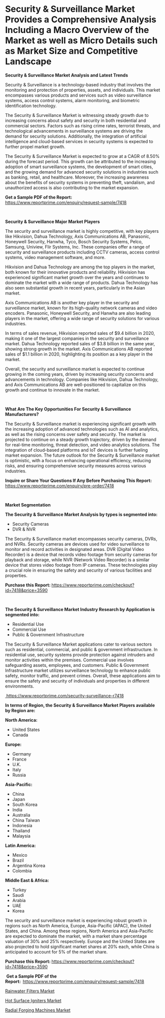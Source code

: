 <p><h1>Security & Surveillance Market Provides a Comprehensive Analysis Including a Macro Overview of the Market as well as Micro Details such as Market Size and Competitive Landscape</h1></p><p><strong>Security & Surveillance Market Analysis and Latest Trends</strong></p>
<p><p>Security & Surveillance is a technology-based industry that involves the monitoring and protection of properties, assets, and individuals. This market encompasses various products and services such as video surveillance systems, access control systems, alarm monitoring, and biometric identification technology.</p><p>The Security & Surveillance Market is witnessing steady growth due to increasing concerns about safety and security in both residential and commercial sectors. Factors such as rising crime rates, terrorist threats, and technological advancements in surveillance systems are driving the demand for security solutions. Additionally, the integration of artificial intelligence and cloud-based services in security systems is expected to further propel market growth.</p><p>The Security & Surveillance Market is expected to grow at a CAGR of 8.50% during the forecast period. This growth can be attributed to the increasing adoption of smart surveillance systems, the development of smart cities, and the growing demand for advanced security solutions in industries such as banking, retail, and healthcare. Moreover, the increasing awareness about the benefits of security systems in preventing theft, vandalism, and unauthorized access is also contributing to the market expansion.</p></p>
<p><strong>Get a Sample PDF of the Report:&nbsp;</strong> <a href="https://www.reportprime.com/enquiry/request-sample/7418">https://www.reportprime.com/enquiry/request-sample/7418</a></p>
<p>&nbsp;</p>
<p><strong>Security & Surveillance Major Market Players</strong></p>
<p><p>The security and surveillance market is highly competitive, with key players like Hikvision, Dahua Technology, Axis Communications AB, Panasonic, Honeywell Security, Hanwha, Tyco, Bosch Security Systems, Pelco, Samsung, Uniview, Flir Systems, Inc. These companies offer a range of security and surveillance products including CCTV cameras, access control systems, video management software, and more.</p><p>Hikvision and Dahua Technology are among the top players in the market, both known for their innovative products and reliability. Hikvision has experienced significant market growth over the years and continues to dominate the market with a wide range of products. Dahua Technology has also seen substantial growth in recent years, particularly in the Asian market.</p><p>Axis Communications AB is another key player in the security and surveillance market, known for its high-quality network cameras and video encoders. Panasonic, Honeywell Security, and Hanwha are also leading players in the market, offering a wide range of security solutions for various industries.</p><p>In terms of sales revenue, Hikvision reported sales of $9.4 billion in 2020, making it one of the largest companies in the security and surveillance market. Dahua Technology reported sales of $3.8 billion in the same year, showing strong growth in the market. Axis Communications AB reported sales of $1.1 billion in 2020, highlighting its position as a key player in the market.</p><p>Overall, the security and surveillance market is expected to continue growing in the coming years, driven by increasing security concerns and advancements in technology. Companies like Hikvision, Dahua Technology, and Axis Communications AB are well-positioned to capitalize on this growth and continue to innovate in the market.</p></p>
<p>&nbsp;</p>
<p><strong>What Are The Key Opportunities For Security & Surveillance Manufacturers?</strong></p>
<p><p>The Security & Surveillance market is experiencing significant growth with the increasing adoption of advanced technologies such as AI and analytics, as well as the rising concerns over safety and security. The market is projected to continue on a steady growth trajectory, driven by the demand for real-time monitoring, threat detection, and video analytics solutions. The integration of cloud-based platforms and IoT devices is further fueling market expansion. The future outlook for the Security & Surveillance market is optimistic, with a focus on enhancing operational efficiency, reducing risks, and ensuring comprehensive security measures across various industries.</p></p>
<p><strong>Inquire or Share Your Questions If Any Before Purchasing This Report:</strong> <a href="https://www.reportprime.com/enquiry/pre-order/7418">https://www.reportprime.com/enquiry/pre-order/7418</a></p>
<p>&nbsp;</p>
<p><strong>Market Segmentation</strong></p>
<p><strong>The Security & Surveillance Market Analysis by types is segmented into:</strong></p>
<p><ul><li>Security Cameras</li><li>DVR & NVR</li></ul></p>
<p><p>The Security & Surveillance market encompasses security cameras, DVRs, and NVRs. Security cameras are devices used for video surveillance to monitor and record activities in designated areas. DVR (Digital Video Recorder) is a device that records video footage from security cameras for playback and storage, while NVR (Network Video Recorder) is a similar device that stores video footage from IP cameras. These technologies play a crucial role in ensuring the safety and security of various facilities and properties.</p></p>
<p><strong>Purchase this Report:&nbsp;</strong><a href="https://www.reportprime.com/checkout?id=7418&price=3590">https://www.reportprime.com/checkout?id=7418&price=3590</a></p>
<p>&nbsp;</p>
<p><strong>The Security & Surveillance Market Industry Research by Application is segmented into:</strong></p>
<p><ul><li>Residential Use</li><li>Commercial Use</li><li>Public & Government Infrastructure</li></ul></p>
<p><p>The Security & Surveillance Market applications cater to various sectors such as residential, commercial, and public & government infrastructure. In residential use, security systems provide protection against intruders and monitor activities within the premises. Commercial use involves safeguarding assets, employees, and customers. Public & Government Infrastructure market utilizes surveillance technology to enhance public safety, monitor traffic, and prevent crimes. Overall, these applications aim to ensure the safety and security of individuals and properties in different environments.</p></p>
<p><a href="https://www.reportprime.com/security-surveillance-r7418">&nbsp;https://www.reportprime.com/security-surveillance-r7418</a></p>
<p><strong>In terms of Region, the Security & Surveillance Market Players available by Region are:</strong></p>
<p>
    <p> <strong> North America: </strong>
        <ul>
            <li>United States</li>
            <li>Canada</li>
        </ul>
        </p> 
    <p> <strong> Europe: </strong>
        <ul>
            <li>Germany</li>
            <li>France</li>
            <li>U.K.</li>
            <li>Italy</li>
            <li>Russia</li>
        </ul>
        </p> 
    <p> <strong> Asia-Pacific: </strong>
        <ul>
            <li>China</li>
            <li>Japan</li>
            <li>South Korea</li>
            <li>India</li>
            <li>Australia</li>
            <li>China Taiwan</li>
            <li>Indonesia</li>
            <li>Thailand</li>
            <li>Malaysia</li>
        </ul>
        </p> 
    <p> <strong> Latin America: </strong>
        <ul>
            <li>Mexico</li>
            <li>Brazil</li>
            <li>Argentina Korea</li>
            <li>Colombia</li>
        </ul>
        </p> 
    <p> <strong> Middle East & Africa: </strong>
        <ul>
            <li>Turkey</li>
            <li>Saudi</li>
            <li>Arabia</li>
            <li>UAE</li>
            <li>Korea</li>
        </ul>
    </p>
    </p>
<p><p>The security and surveillance market is experiencing robust growth in regions such as North America, Europe, Asia-Pacific (APAC), the United States, and China. Among these regions, North America and Asia-Pacific are expected to dominate the market, with a market share percentage valuation of 30% and 25% respectively. Europe and the United States are also projected to hold significant market shares at 20% each, while China is anticipated to account for 5% of the market share.</p></p>
<p><strong>Purchase this Report: </strong><a href="https://www.reportprime.com/checkout?id=7418&price=3590">https://www.reportprime.com/checkout?id=7418&price=3590</a></p>
<p>&nbsp;<strong>Get a Sample PDF of the Report:&nbsp;&nbsp;</strong><a href="https://www.reportprime.com/enquiry/request-sample/7418">https://www.reportprime.com/enquiry/request-sample/7418</a></p>
<p><strong></strong></p>
<p><p><a href="https://github.com/dx0328/Market-Research-Report-List-3/blob/main/rainwater-filters-market.md">Rainwater Filters Market</a></p><p><a href="https://github.com/Glendatilghmankmgz0rbhwpy/Market-Research-Report-List-3/blob/main/hot-surface-igniters-market.md">Hot Surface Igniters Market</a></p><p><a href="https://github.com/DeonteStanton2023/Market-Research-Report-List-2/blob/main/radial-forging-machines-market.md">Radial Forging Machines Market</a></p></p>
